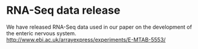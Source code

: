 # RNA-Seq data release
We have released RNA-Seq data used in our paper on the development of the enteric nervous system.
http://www.ebi.ac.uk/arrayexpress/experiments/E-MTAB-5553/

